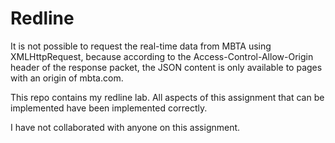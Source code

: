 Redline
=======

It is not possible to request the real-time data from MBTA using XMLHttpRequest,
because according to the Access-Control-Allow-Origin header of the response packet,
the JSON content is only available to pages with an origin of mbta.com.

This repo contains my redline lab. All aspects of this assignment that can be implemented
have been implemented correctly.

I have not collaborated with anyone on this assignment.